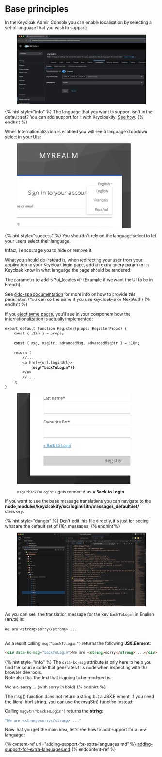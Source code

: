 # Base principles



In the Keycloak Admin Console you can enable localisation by selecting a set of language that you wish to support: &#x20;

<figure><img src="../.gitbook/assets/image (2).png" alt=""><figcaption></figcaption></figure>

{% hint style="info" %}
The language that you want to support isn't in the default set? You can add support for it with Keycloakify. [See how](adding-support-for-extra-languages.md).
{% endhint %}

When Internationalization is enabled you will see a language dropdown select in your UIs:

<figure><img src="../.gitbook/assets/image (3).png" alt="" width="375"><figcaption></figcaption></figure>

{% hint style="success" %}
You shouldn't rely on the language select to let your users select their language. &#x20;

Infact, I encourage you to hide or remove it. &#x20;

What you should do instead is, when redirecting your user from your application to your Keycloak login page, add an extra query param to let Keycloak know in what language the page should be rendered. &#x20;

The parameter to add is ?ui\_locales=fr (Example if we want the UI to be in French). &#x20;

See [oidc-spa documentation](https://docs.oidc-spa.dev/documentation/usage) for more info on how to provide this parameter. (You can do the same if you use keycloak-js or NextAuth)
{% endhint %}



If you [eject some pages](../customization-strategies/component-level-customization/), you'll see in your component how the internationalization is actually implemented:

<pre class="language-tsx" data-title="src/login/Register.tsx"><code class="lang-tsx">export default function Register(props: RegisterProps) {
    const { i18n } = props;
    
    const { msg, msgStr, advancedMsg, advancedMsgStr } = i18n;

    return (
        //...
        &#x3C;a href={url.loginUrl}>
<strong>            {msg("backToLogin")}
</strong>        &#x3C;/a>
        // ...
    );
}
</code></pre>

<figure><img src="../.gitbook/assets/image (107).png" alt="" width="374"><figcaption><p><code>msg("backToLogin")</code> gets rendered as <strong>« Back to Login</strong></p></figcaption></figure>

If you want to see the base message translations you can navigate to the **node\_modules/keycloakify/src/login/i18n/messages\_defaultSet/** directory:

{% hint style="danger" %}
Don't edit this file directly, it's just for seeing what are the default set of i18n messages.
{% endhint %}

<figure><img src="../.gitbook/assets/Screenshot 2024-07-14 at 18.08.03.png" alt=""><figcaption></figcaption></figure>

As you can see, the translation message for the key `backToLogin` in English (**en.ts**) is:

`We are <strong>sorry</strong> ...`

\
As a result calling `msg("backToLogin")` returns the following **JSX.Eement**:

```html
<div data-kc-msg="backToLogin">We are <strong>sorry</strong> ...</div>
```

{% hint style="info" %}
The `data-kc-msg` attribute is only here to help you find the source code that generates this node when inspecting with the browser dev tools.\
Note also that the text that is going to be rendered is:

We are **sorry** ... (with sorry in bold)
{% endhint %}

The msg() function does not return a string but a JSX.Element, if you need the literal html string, you can use the msgStr() function instead:

Calling `msgStr("backToLogin")` returns the **string**:&#x20;

```javascript
"We are <strong>sorry</strong> ..."
```

Now that you get the main idea, let's see how to add support for a new language:

{% content-ref url="adding-support-for-extra-languages.md" %}
[adding-support-for-extra-languages.md](adding-support-for-extra-languages.md)
{% endcontent-ref %}
